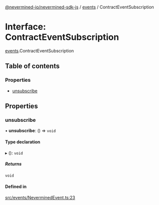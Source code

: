 [@nevermined-io/nevermined-sdk-js](../code-reference.md) / [events](../modules/events.md) / ContractEventSubscription

# Interface: ContractEventSubscription

[events](../modules/events.md).ContractEventSubscription

## Table of contents

### Properties

- [unsubscribe](events.ContractEventSubscription.md#unsubscribe)

## Properties

### unsubscribe

• **unsubscribe**: () => `void`

#### Type declaration

▸ (): `void`

##### Returns

`void`

#### Defined in

[src/events/NeverminedEvent.ts:23](https://github.com/nevermined-io/sdk-js/blob/3b3ce30/src/events/NeverminedEvent.ts#L23)
